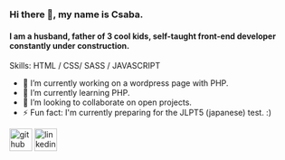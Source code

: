 ### Hi there 👋, my name is Csaba.
#### I am a husband, father of 3 cool kids, self-taught front-end developer constantly under construction.


Skills: HTML / CSS/ SASS / JAVASCRIPT 

- 🔭 I’m currently working on a wordpress page with PHP. 
- 🌱 I’m currently learning PHP.
- 👯 I’m looking to collaborate on open projects. 
- ⚡ Fun fact: I'm currently preparing for the JLPT5 (japanese) test. :)


[<img src='https://cdn.jsdelivr.net/npm/simple-icons@3.0.1/icons/github.svg' alt='github' height='40'>](https://github.com/Farkas80)  [<img src='https://cdn.jsdelivr.net/npm/simple-icons@3.0.1/icons/linkedin.svg' alt='linkedin' height='40'>](https://linkedin.com/in/csaba-farkas-09998315b)  




